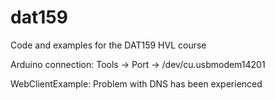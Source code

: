 # dat159

Code and examples for the DAT159 HVL course

Arduino connection: Tools -> Port -> /dev/cu.usbmodem14201

WebClientExample: Problem with DNS has been experienced
